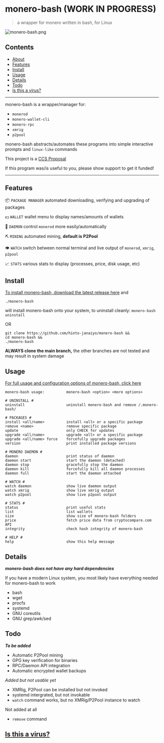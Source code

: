 # monero-bash (WORK IN PROGRESS)
>a wrapper for monero written in bash, for Linux

![monero-bash.png](https://i.ibb.co/x8zcf7p/monero-bash.png)

## Contents
* [About](#About)
* [Features](#Features)
* [Install](#Install)
* [Usage](#Usage)
* [Details](#Details)
* [Todo](#Todo)
* [Is this a virus?](#Is-this-a-virus)

---

monero-bash is a wrapper/manager for:

* `monerod`
* `monero-wallet-cli`
* `monero-rpc`
* `xmrig`
* `p2pool`

monero-bash abstracts/automates these programs into simple interactive prompts and `linux-like` commands

This project is a [CCS Proposal](https://repo.getmonero.org/monero-project/ccs-proposals/-/merge_requests/297)

If this program was/is useful to you, please show support to get it funded!

---

## Features
📦 `PACKAGE MANAGER` automated downloading, verifying and upgrading of packages

💵 `WALLET` wallet menu to display names/amounts of wallets

👺 `DAEMON` control `monerod` more easily/automatically

⛏️  `MINING` automated mining, **default is P2Pool**

👁️  `WATCH` switch between normal terminal and live output of `monerod`, `xmrig`, `p2pool`

📈 `STATS` various stats to display (processes, price, disk usage, etc)

## Install
[To install monero-bash, download the latest release here](https://github.com/hinto-janaiyo/monero-bash/releases/latest) and
```
./monero-bash
```
will install monero-bash onto your system, to uninstall cleanly: `monero-bash uninstall`

OR

```
git clone https://github.com/hinto-janaiyo/monero-bash &&
cd monero-bash &&
./monero-bash
```
**ALWAYS clone the main branch,** the other branches are not tested and may result in system damage

## Usage
[For full usage and configuration options of monero-bash, click here](https://github.com/hinto-janaiyo/monero-bash/blob/main/docs/help.md)
```
monero-bash usage:          monero-bash <option> <more options>

# UNINSTALL #
uninstall                   uninstall monero-bash and remove /.monero-bash/

# PACKAGES #
install <all/name>          install <all> or a specific package
remove <name>               remove specific package
update                      only CHECK for updates
upgrade <all/name>          upgrade <all> or a specific package
upgrade <all/name> force    forcefully upgrade packages
version                     print installed package versions

# MONERO DAEMON #
daemon                      print status of daemon
daemon start                start the daemon (detached)
daemon stop                 gracefully stop the daemon
daemon kill                 forcefully kill all daemon processes
daemon full                 start the daemon attached

# WATCH #
watch daemon                show live daemon output
watch xmrig                 show live xmrig output
watch p2pool                show live p2pool output

# STATS #
status                      print useful stats
list                        list wallets
size                        show size of monero-bash folders
price                       fetch price data from cryptocompare.com API
integrity                   check hash integrity of monero-bash

# HELP #
help                        show this help message
```

## Details
***monero-bash does not have any hard dependencies***

If you have a modern Linux system, you most likely have everything needed for monero-bash to work
* bash
* wget
* procfs
* systemd
* GNU coreutils
* GNU grep/awk/sed

## Todo
***To be added***
* Automatic P2Pool mining
* GPG key verification for binaries
* RPC/Daemon API integration
* Automatic encrypted wallet backups

*Added but not usable yet*
* XMRig, P2Pool can be installed but not invoked
* systemd intergrated, but not invokable
* `watch` command works, but no XMRig/P2Pool instance to watch

Not added at all
* `remove` command

## [Is this a virus?](https://github.com/hinto-janaiyo/monero-bash/blob/main/docs/upgrade_explaination.md)
